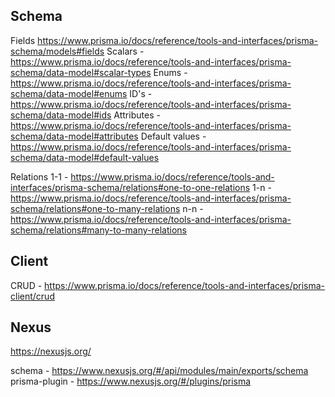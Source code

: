 ## Schema

Fields https://www.prisma.io/docs/reference/tools-and-interfaces/prisma-schema/models#fields
Scalars - https://www.prisma.io/docs/reference/tools-and-interfaces/prisma-schema/data-model#scalar-types
Enums - https://www.prisma.io/docs/reference/tools-and-interfaces/prisma-schema/data-model#enums
ID's - https://www.prisma.io/docs/reference/tools-and-interfaces/prisma-schema/data-model#ids
Attributes - https://www.prisma.io/docs/reference/tools-and-interfaces/prisma-schema/data-model#attributes
Default values - https://www.prisma.io/docs/reference/tools-and-interfaces/prisma-schema/data-model#default-values

Relations
1-1 - https://www.prisma.io/docs/reference/tools-and-interfaces/prisma-schema/relations#one-to-one-relations
1-n - https://www.prisma.io/docs/reference/tools-and-interfaces/prisma-schema/relations#one-to-many-relations
n-n - https://www.prisma.io/docs/reference/tools-and-interfaces/prisma-schema/relations#many-to-many-relations

## Client

CRUD - https://www.prisma.io/docs/reference/tools-and-interfaces/prisma-client/crud

## Nexus

https://nexusjs.org/

schema - https://www.nexusjs.org/#/api/modules/main/exports/schema
prisma-plugin - https://www.nexusjs.org/#/plugins/prisma
